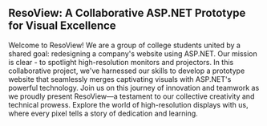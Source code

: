 ## ResoView: A Collaborative ASP.NET Prototype for Visual Excellence
Welcome to ResoView! We are a group of college students united by a shared goal: redesigning a company's website using ASP.NET. Our mission is clear - to spotlight high-resolution monitors and projectors. In this collaborative project, we've harnessed our skills to develop a prototype website that seamlessly merges captivating visuals with ASP.NET's powerful technology. Join us on this journey of innovation and teamwork as we proudly present ResoView—a testament to our collective creativity and technical prowess. Explore the world of high-resolution displays with us, where every pixel tells a story of dedication and learning.
